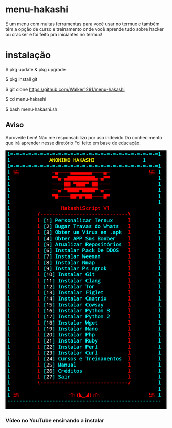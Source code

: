# menu-hakashi
É um menu com muitas ferramentas para você usar no termux
e também têm a opção de curso e treinamento onde você aprende
tudo sobre hacker ou cracker e foi feito pra iniciantes no termux!

# instalação
$ pkg update & pkg upgrade

$ pkg install git

$ git clone https://github.com/Walker1291/menu-hakashi

$ cd menu-hakashi

$ bash menu-hakashi.sh

## Aviso
Aproveite bem! Não me responsabilizo por uso indevido
Do conhecimento que irá aprender nesse diretório
Foi feito em base de educação.

![imagem do menu hakashi](https://github.com/Walker1291/menu-hakashi/blob/main/hakashi-menu.png)


### Vídeo no YouTube ensinando a instalar

